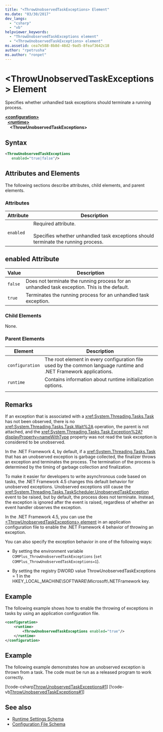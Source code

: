 ```yaml
---
title: "<ThrowUnobservedTaskExceptions> Element"
ms.date: "03/30/2017"
dev_langs: 
  - "csharp"
  - "vb"
helpviewer_keywords: 
  - "ThrowUnobservedTaskExceptions element"
  - "<ThrowUnobservedTaskExceptions> element"
ms.assetid: cea7e588-8b8d-48d2-9ad5-8feaf3642c18
author: "rpetrusha"
ms.author: "ronpet"
---
```

# \<ThrowUnobservedTaskExceptions> Element
Specifies whether unhandled task exceptions should terminate a running process.  
  
[**\<configuration>**](../configuration-element.md)\
&nbsp;&nbsp;[**\<runtime>**](runtime-element.md)\
&nbsp;&nbsp;&nbsp;&nbsp;**\<ThrowUnobservedTaskExceptions>**  
  
## Syntax  
  
```xml  
<ThrowUnobservedTaskExceptions  
   enabled="true|false"/>  
```  
  
## Attributes and Elements  
 The following sections describe attributes, child elements, and parent elements.  
  
### Attributes  
  
|Attribute|Description|  
|---------------|-----------------|  
|`enabled`|Required attribute.<br /><br /> Specifies whether unhandled task exceptions should terminate the running process.|  
  
## enabled Attribute  
  
|Value|Description|  
|-----------|-----------------|  
|`false`|Does not terminate the running process for an unhandled task exception. This is the default.|  
|`true`|Terminates the running process for an unhandled task exception.|  
  
### Child Elements  
 None.  
  
### Parent Elements  
  
|Element|Description|  
|-------------|-----------------|  
|`configuration`|The root element in every configuration file used by the common language runtime and .NET Framework applications.|  
|`runtime`|Contains information about runtime initialization options.|  
|||  
  
## Remarks  
 If an exception that is associated with a <xref:System.Threading.Tasks.Task> has not been observed, there is no <xref:System.Threading.Tasks.Task.Wait%2A> operation, the parent is not attached, and the <xref:System.Threading.Tasks.Task.Exception%2A?displayProperty=nameWithType> property was not read the task exception is considered to be unobserved.  
  
 In the .NET Framework 4, by default, if a <xref:System.Threading.Tasks.Task> that has an unobserved exception is garbage collected, the finalizer throws an exception and terminates the process. The termination of the process is determined by the timing of garbage collection and finalization.  
  
 To make it easier for developers to write asynchronous code based on tasks, the .NET Framework 4.5 changes this default behavior for unobserved exceptions. Unobserved exceptions still cause the <xref:System.Threading.Tasks.TaskScheduler.UnobservedTaskException> event to be raised, but by default, the process does not terminate. Instead, the exception is ignored after the event is raised, regardless of whether an event handler observes the exception.  
  
 In the .NET Framework 4.5, you can use the [\<ThrowUnobservedTaskExceptions> element](throwunobservedtaskexceptions-element.md) in an application configuration file to enable the .NET Framework 4 behavior of throwing an exception.  
  
 You can also specify the exception behavior in one of the following ways:  
  
- By setting the environment variable `COMPlus_ThrowUnobservedTaskExceptions` (`set COMPlus_ThrowUnobservedTaskExceptions=1`).  
  
- By setting the registry DWORD value ThrowUnobservedTaskExceptions = 1 in the HKEY_LOCAL_MACHINE\SOFTWARE\Microsoft\\.NETFramework key.  
  
## Example  
 The following example shows how to enable the throwing of exceptions in tasks by using an application configuration file.  
  
```xml  
<configuration>   
    <runtime>   
        <ThrowUnobservedTaskExceptions enabled="true"/>   
    </runtime>   
</configuration>  
```  
  
## Example  
 The following example demonstrates how an unobserved exception is thrown from a task. The code must be run as a released program to work correctly.  
  
 [!code-csharp[ThrowUnobservedTaskExceptions#1](../../../../../samples/snippets/csharp/VS_Snippets_CLR/throwunobservedtaskexceptions/cs/program.cs#1)]
 [!code-vb[ThrowUnobservedTaskExceptions#1](../../../../../samples/snippets/visualbasic/VS_Snippets_CLR/throwunobservedtaskexceptions/vb/program.vb#1)]  
  
## See also

- [Runtime Settings Schema](index.md)
- [Configuration File Schema](../index.md)
